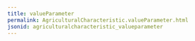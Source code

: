 ```yaml
---
title: valueParameter
permalink: AgriculturalCharacteristic.valueParameter.html
jsonid: agriculturalcharacteristic_valueparameter
---
```

